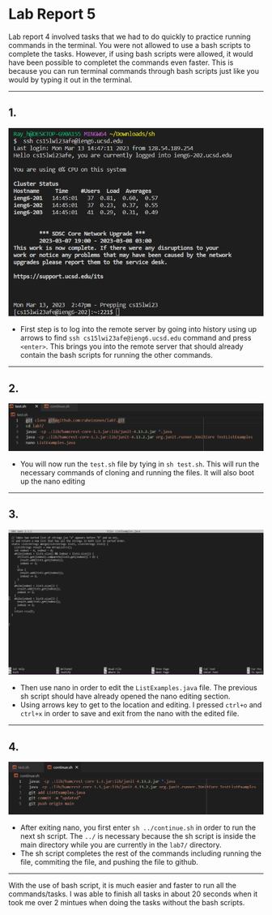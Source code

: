 # Lab Report 5

Lab report 4 involved tasks that we had to do quickly to practice running commands in the terminal. You were not allowed to use a bash scripts to complete the tasks. However, if using bash scripts were allowed, it would have been possible to completet the commands even faster. This is because you can run terminal commands through bash scripts just like you would by typing it out in the terminal.

---

## 1.
![sc1](images/test1.png)
* First step is to log into the remote server by going into history using up arrows to find `ssh cs15lwi23afe@ieng6.ucsd.edu` command and press `<enter>`. This brings you into the remote server that should already contain the bash scripts for running the other commands.

---

## 2.
![sc1](images/test2.png)
* You will now run the `test.sh` file by tying in `sh test.sh`. This will run the necessary commands of cloning and running the files. It will also boot up the nano editing

---

## 3.
![sc1](images/4.png)
* Then use nano in order to edit the `ListExamples.java` file. The previous sh script should have already opened the nano editing section.
* Using arrows key to get to the location and editing. I pressed `ctrl+o` and `ctrl+x` in order to save and exit from the nano with the edited file.

---

## 4.
![sc1](images/test3.png)
* After exiting nano, you first enter `sh ../continue.sh` in order to run the next sh script. The `../` is necessary because the sh script is inside the main directory while you are currently in the `lab7/` directory. 
* The sh script completes the rest of the commands including running the file, commiting the file, and pushing the file to github.

---

With the use of bash script, it is much easier and faster to run all the commands/tasks. I was able to finish all tasks in about 20 seconds when it took me over 2 mintues when doing the tasks without the bash scripts.
